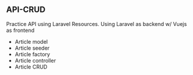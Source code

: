 
## API-CRUD

Practice API using Laravel Resources.
Using Laravel as backend w/ Vuejs as frontend

- Article model
- Article seeder
- Article factory
- Article controller
- Article CRUD

